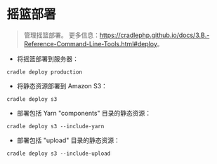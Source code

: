 # 摇篮部署

> 管理摇篮部署。
> 更多信息：<https://cradlephp.github.io/docs/3.B.-Reference-Command-Line-Tools.html#deploy>。

- 将摇篮部署到服务器：

`cradle deploy production`

- 将静态资源部署到 Amazon S3：

`cradle deploy s3`

- 部署包括 Yarn "components" 目录的静态资源：

`cradle deploy s3 --include-yarn`

- 部署包括 "upload" 目录的静态资源：

`cradle deploy s3 --include-upload`